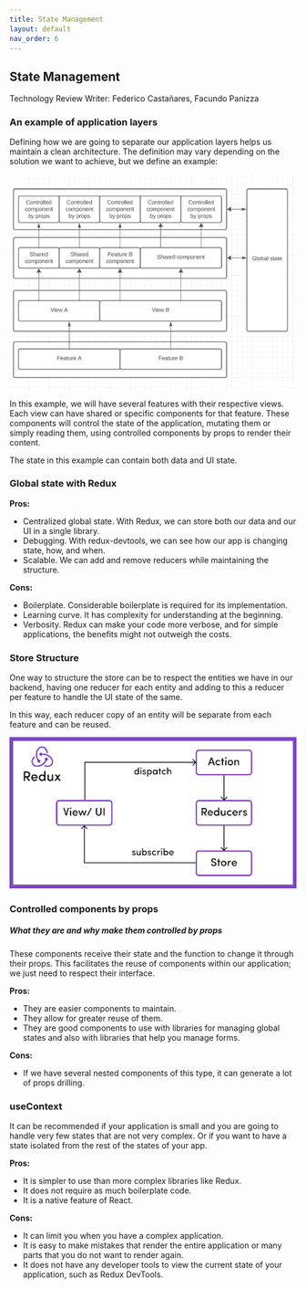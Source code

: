 ```yaml
---
title: State Management
layout: default
nav_order: 6
---
```


## State Management

Technology Review
Writer: Federico Castañares, Facundo Panizza

### An example of application layers

Defining how we are going to separate our application layers helps us maintain a clean architecture. The definition may vary depending on the solution we want to achieve, but we define an example:

![app-layers](../assets/img/state-1.png)

In this example, we will have several features with their respective views. Each view can have shared or specific components for that feature. These components will control the state of the application, mutating them or simply reading them, using controlled components by props to render their content.

The state in this example can contain both data and UI state.

### Global state with Redux

**Pros:**

- Centralized global state. With Redux, we can store both our data and our UI in a single library.
- Debugging. With redux-devtools, we can see how our app is changing state, how, and when.
- Scalable. We can add and remove reducers while maintaining the structure.

**Cons:**

- Boilerplate. Considerable boilerplate is required for its implementation.
- Learning curve. It has complexity for understanding at the beginning.
- Verbosity. Redux can make your code more verbose, and for simple applications, the benefits might not outweigh the costs.

### Store Structure

One way to structure the store can be to respect the entities we have in our backend, having one reducer for each entity and adding to this a reducer per feature to handle the UI state of the same.

In this way, each reducer copy of an entity will be separate from each feature and can be reused.

![redux-structure](../assets/img/state-2.png)

### Controlled components by props

##### What they are and why make them controlled by props

These components receive their state and the function to change it through their props. This facilitates the reuse of components within our application; we just need to respect their interface.

**Pros:**

- They are easier components to maintain.
- They allow for greater reuse of them.
- They are good components to use with libraries for managing global states and also with libraries that help you manage forms.

**Cons:**

- If we have several nested components of this type, it can generate a lot of props drilling.

### useContext

It can be recommended if your application is small and you are going to handle very few states that are not very complex. Or if you want to have a state isolated from the rest of the states of your app.

**Pros:**

- It is simpler to use than more complex libraries like Redux.
- It does not require as much boilerplate code.
- It is a native feature of React.

**Cons:**

- It can limit you when you have a complex application.
- It is easy to make mistakes that render the entire application or many parts that you do not want to render again.
- It does not have any developer tools to view the current state of your application, such as Redux DevTools.
